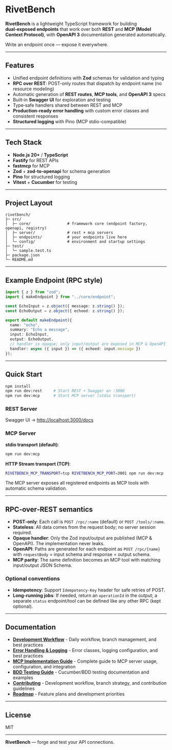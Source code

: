 # RivetBench

**RivetBench** is a lightweight TypeScript framework for building **dual‑exposed endpoints** that work over both **REST** and **MCP (Model Context Protocol)**, with **OpenAPI 3** documentation generated automatically.

Write an endpoint once — expose it everywhere.

---

## Features

* Unified endpoint definitions with **Zod** schemas for validation and typing
* **RPC over REST**: POST-only routes that dispatch by endpoint name (no resource modeling)
* Automatic generation of **REST routes**, **MCP tools**, and **OpenAPI 3** specs
* Built‑in **Swagger UI** for exploration and testing
* Type‑safe handlers shared between REST and MCP
* **Production-ready error handling** with custom error classes and consistent responses
* **Structured logging** with Pino (MCP stdio-compatible)

---

## Tech Stack

* **Node.js 20+** / **TypeScript**
* **Fastify** for REST APIs
* **fastmcp** for MCP
* **Zod** + **zod‑to‑openapi** for schema generation
* **Pino** for structured logging
* **Vitest** + **Cucumber** for testing

---

## Project Layout

```
rivetbench/
├─ src/
│  ├─ core/                # framework core (endpoint factory, openapi, registry)
│  ├─ server/              # rest + mcp servers
│  ├─ endpoints/           # your endpoints live here
│  └─ config/              # environment and startup settings
├─ test/
│  └─ sample.test.ts
├─ package.json
└─ README.md
```

---

## Example Endpoint (RPC style)

```ts
import { z } from "zod";
import { makeEndpoint } from "../core/endpoint";

const EchoInput = z.object({ message: z.string() });
const EchoOutput = z.object({ echoed: z.string() });

export default makeEndpoint({
  name: "echo",
  summary: "Echo a message",
  input: EchoInput,
  output: EchoOutput,
  // handler is opaque; only input/output are exposed in MCP & OpenAPI
  handler: async ({ input }) => ({ echoed: input.message })
});
```

---

## Quick Start

```bash
npm install
npm run dev:rest     # Start REST + Swagger on :3000
npm run dev:mcp      # Start MCP server (stdio transport)
```

### REST Server
Swagger UI → [http://localhost:3000/docs](http://localhost:3000/docs)

### MCP Server

**stdio transport (default)**:
```bash
npm run dev:mcp
```

**HTTP Stream transport (TCP)**:
```bash
RIVETBENCH_MCP_TRANSPORT=tcp RIVETBENCH_MCP_PORT=3001 npm run dev:mcp
```

The MCP server exposes all registered endpoints as MCP tools with automatic schema validation.

---

## RPC‑over‑REST semantics

* **POST‑only**: Each call is `POST /rpc/:name` (default) or `POST /tools/:name`.
* **Stateless**: All data comes from the request body; no server session required.
* **Opaque handler**: Only the Zod input/output are published (MCP & OpenAPI). The implementation never leaks.
* **OpenAPI**: Paths are generated for each endpoint as `POST /rpc/{name}` with `requestBody` = input schema and response = output schema.
* **MCP parity**: The same definition becomes an MCP tool with matching input/output JSON Schema.

### Optional conventions

* **Idempotency**: Support `Idempotency-Key` header for safe retries of POST.
* **Long‑running jobs**: If needed, return an `operationId` in the output; a separate `status` endpoint/tool can be defined like any other RPC (kept optional).

---

## Documentation

- **[Development Workflow](WORKFLOW.md)** - Daily workflow, branch management, and best practices
- **[Error Handling & Logging](docs/ERROR_HANDLING.md)** - Error classes, logging configuration, and best practices
- **[MCP Implementation Guide](docs/MCP_GUIDE.md)** - Complete guide to MCP server usage, configuration, and integration
- **[BDD Testing Guide](docs/BDD_TESTING.md)** - Cucumber/BDD testing documentation and examples
- **[Contributing](CONTRIBUTING.md)** - Development workflow, branch strategy, and contribution guidelines
- **[Roadmap](ROADMAP.md)** - Feature plans and development priorities

---

## License

MIT

---

**RivetBench** — forge and test your API connections.

